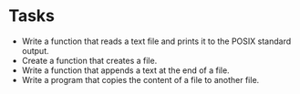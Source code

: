 # Tasks

- Write a function that reads a text file and prints it to the POSIX standard output.
- Create a function that creates a file.
- Write a function that appends a text at the end of a file.
- Write a program that copies the content of a file to another file.
